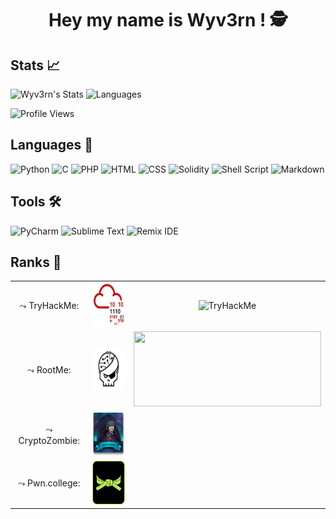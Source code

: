 <h1 align="center"><b>Hey my name is Wyv3rn ! 🕵️</b></h1>

## Stats 📈

![Wyv3rn's Stats](https://github-readme-stats.vercel.app/api?username=erwann-rch&show_icons=True&theme=react&hide_border=True&count_private=True)               ![Languages](https://github-readme-stats.vercel.app/api/top-langs/?username=erwann-rch&show_icons=True&theme=react&hide_border=True&count_private=True)

![Profile Views](https://komarev.com/ghpvc/?username=erwann-rch&label=PROFILE+VIEWS)

## Languages 🎯

![Python](https://img.shields.io/badge/Python-3.10-14354C?style=for-the-badge&logo=python&logoColor=white) ![C](https://img.shields.io/badge/C-18-00599C?style=for-the-badge&logo=c&logoColor=white) ![PHP](https://img.shields.io/badge/PHP-7.4-777BB4?style=for-the-badge&logo=php&logoColor=white) ![HTML](https://img.shields.io/badge/HTML-5-ff9933?style=for-the-badge&logo=html5&logoColor=white) ![CSS](https://img.shields.io/badge/CSS-3-239120?&style=for-the-badge&logo=css3&logoColor=white) ![Solidity](https://img.shields.io/badge/Solidity-0.8.9-363636?style=for-the-badge&logo=solidity) 
![Shell Script](https://img.shields.io/badge/Shell_Script-121011?style=for-the-badge&logo=gnu-bash&logoColor=white) ![Markdown](https://img.shields.io/badge/Markdown-000000?style=for-the-badge&logo=markdown&logoColor=white)

## Tools 🛠

![PyCharm](https://img.shields.io/badge/PyCharm-2021.1-00cc00?logo=pycharm&style=for-the-badge) ![Sublime Text](https://img.shields.io/badge/Sublime_Text-4.0-orange?logo=sublime-text&style=for-the-badge) ![Remix IDE](https://img.shields.io/badge/Remix_IDE-0.10.2-blue?logo=remix&style=for-the-badge)

## Ranks 🌌

<table align="center">
                <tr>
                    <td align="center">⤳ TryHackMe:</td>
                    <td align="center"><img src="./logo/tryhackme.png" width=70px height=70px/></td>
                    <td align="center"><img src="https://tryhackme-badges.s3.amazonaws.com/Wyv3rn9.png" alt="TryHackMe"></a></td>
                </tr>
                <tr>
                    <td align="center">⤳ RootMe:</td>
                    <td align="center"><img src="./logo/rootme.png" width=70px height=70px/></td>
                    <td align="center"><a href="https://www.root-me.org/Wyv3rn-608084"><img src="./img/rootme.png" width=300px height=120px/></a></td>
                </tr>
                <tr>
                    <td align="center">⤳ CryptoZombie:</td>
                    <td align="center"><img src="./logo/cryptozombie.png" width=70px height=70px/></td>
                    <td align="center"></td>
                </tr>
                <tr>
                    <td align="center">⤳ Pwn.college:</td>
                    <td align="center"><img src="./logo/pwn.college.png" width=70px height=70px/></td>
                    <td align="center"></td>
                </tr>
            </table>
